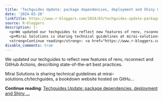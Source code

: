 ```yaml
---
title: 'Techguides Update: package dependencies, deployment and Shiny CI/CD!'
date: '2024-03-20'
linkTitle: https://www.r-bloggers.com/2024/03/techguides-update-package-dependencies-deployment-and-shiny-ci-cd/
source: R-bloggers
description: |-
  <p>We updated our techguides to reflect new features of renv, rsconnect and GitHub Actions, describing state-of-the-art best practices.</p>
  <p>Mirai Solutions is sharing technical guidelines at mirai-solutions.ch/techguides, a bookdown website hosted on GitHu...</p>
  <strong>Continue reading</strong>: <a href="https://www.r-bloggers.com/2024/03/techguides-update-package-dependencies-deployment-and-shiny-ci-cd/">Techguides Update: package dependencies, deployment and Shiny ...
disable_comments: true
---
```

<p>We updated our techguides to reflect new features of renv, rsconnect and GitHub Actions, describing state-of-the-art best practices.</p>
<p>Mirai Solutions is sharing technical guidelines at mirai-solutions.ch/techguides, a bookdown website hosted on GitHu...</p>
<strong>Continue reading</strong>: <a href="https://www.r-bloggers.com/2024/03/techguides-update-package-dependencies-deployment-and-shiny-ci-cd/">Techguides Update: package dependencies, deployment and Shiny ...